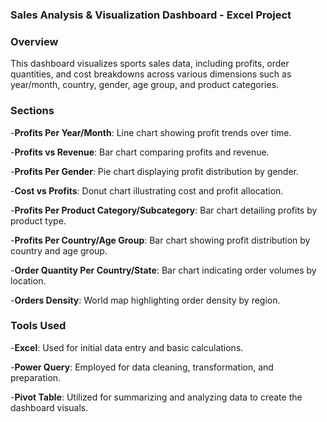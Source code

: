 ### Sales Analysis & Visualization Dashboard - Excel Project

### Overview

This dashboard visualizes sports sales data, including profits, order quantities, and cost breakdowns across various dimensions such as year/month, country, gender, age group, and product categories.

### Sections

-**Profits Per Year/Month**: Line chart showing profit trends over time.

-**Profits vs Revenue**: Bar chart comparing profits and revenue.

-**Profits Per Gender**: Pie chart displaying profit distribution by gender.

-**Cost vs Profits**: Donut chart illustrating cost and profit allocation.

-**Profits Per Product Category/Subcategory**: Bar chart detailing profits by product type.

-**Profits Per Country/Age Group**: Bar chart showing profit distribution by country and age group.

-**Order Quantity Per Country/State**: Bar chart indicating order volumes by location.

-**Orders Density**: World map highlighting order density by region.


### Tools Used

-**Excel**: Used for initial data entry and basic calculations.

-**Power Query**: Employed for data cleaning, transformation, and preparation.

-**Pivot Table**: Utilized for summarizing and analyzing data to create the dashboard visuals.
